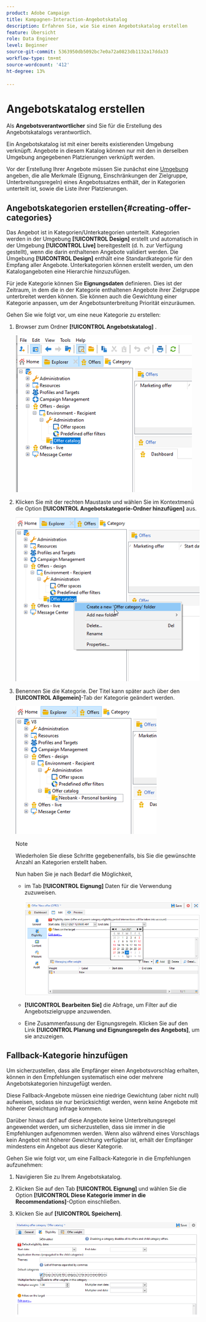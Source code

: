 ```yaml
---
product: Adobe Campaign
title: Kampagnen-Interaction-Angebotskatalog
description: Erfahren Sie, wie Sie einen Angebotskatalog erstellen
feature: Übersicht
role: Data Engineer
level: Beginner
source-git-commit: 5363950db5092bc7e0a72a0823db1132a17dda33
workflow-type: tm+mt
source-wordcount: '412'
ht-degree: 13%

---
```


# Angebotskatalog erstellen

Als **Angebotsverantwortlicher** sind Sie für die Erstellung des Angebotskatalogs verantwortlich.

Ein Angebotskatalog ist mit einer bereits existierenden Umgebung verknüpft. Angebote in diesem Katalog können nur mit den in derselben Umgebung angegebenen Platzierungen verknüpft werden.

Vor der Erstellung Ihrer Angebote müssen Sie zunächst eine [Umgebung](interaction-env.md) angeben, die alle Merkmale (Eignung, Einschränkungen der Zielgruppe, Unterbreitungsregeln) eines Angebotssatzes enthält, der in Kategorien unterteilt ist, sowie die Liste ihrer Platzierungen.

## Angebotskategorien erstellen{#creating-offer-categories}

Das Angebot ist in Kategorien/Unterkategorien unterteilt. Kategorien werden in der Umgebung **[!UICONTROL Design]** erstellt und automatisch in der Umgebung **[!UICONTROL Live]** bereitgestellt (d. h. zur Verfügung gestellt), wenn die darin enthaltenen Angebote validiert werden. Die Umgebung **[!UICONTROL Design]** enthält eine Standardkategorie für den Empfang aller Angebote. Unterkategorien können erstellt werden, um den Katalogangeboten eine Hierarchie hinzuzufügen.

Für jede Kategorie können Sie **Eignungsdaten** definieren. Dies ist der Zeitraum, in dem die in der Kategorie enthaltenen Angebote ihrer Zielgruppe unterbreitet werden können. Sie können auch die Gewichtung einer Kategorie anpassen, um der Angebotsunterbreitung Priorität einzuräumen.

Gehen Sie wie folgt vor, um eine neue Kategorie zu erstellen:

1. Browser zum Ordner **[!UICONTROL Angebotskatalog]** .

   ![](assets/offer_cat_create_001.png)

1. Klicken Sie mit der rechten Maustaste und wählen Sie im Kontextmenü die Option **[!UICONTROL Angebotskategorie-Ordner hinzufügen]** aus.

   ![](assets/offer_cat_create_002.png)

1. Benennen Sie die Kategorie. Der Titel kann später auch über den **[!UICONTROL Allgemein]**-Tab der Kategorie geändert werden.

   ![](assets/offer_cat_create_003.png)

   >[!NOTE]
   >
   >Wiederholen Sie diese Schritte gegebenenfalls, bis Sie die gewünschte Anzahl an Kategorien erstellt haben.

   Nun haben Sie je nach Bedarf die Möglichkeit,

   * im Tab **[!UICONTROL Eignung]** Daten für die Verwendung zuzuweisen.

      ![](assets/offer_cat_create_004.png)

   * **[!UICONTROL Bearbeiten Sie]** die Abfrage, um Filter auf die Angebotszielgruppe anzuwenden.

   * Eine Zusammenfassung der Eignungsregeln. Klicken Sie auf den Link **[!UICONTROL Planung und Eignungsregeln des Angebots]**, um sie anzuzeigen.

## Fallback-Kategorie hinzufügen

Um sicherzustellen, dass alle Empfänger einen Angebotsvorschlag erhalten, können in den Empfehlungen systematisch eine oder mehrere Angebotskategorien hinzugefügt werden.

Diese Fallback-Angebote müssen eine niedrige Gewichtung (aber nicht null) aufweisen, sodass sie nur berücksichtigt werden, wenn keine Angebote mit höherer Gewichtung infrage kommen.

Darüber hinaus darf auf diese Angebote keine Unterbreitungsregel angewendet werden, um sicherzustellen, dass sie immer in die Empfehlungen aufgenommen werden. Wenn also während eines Vorschlags kein Angebot mit höherer Gewichtung verfügbar ist, erhält der Empfänger mindestens ein Angebot aus dieser Kategorie.

Gehen Sie wie folgt vor, um eine Fallback-Kategorie in die Empfehlungen aufzunehmen:

1. Navigieren Sie zu Ihrem Angebotskatalog.
1. Klicken Sie auf den Tab **[!UICONTROL Eignung]** und wählen Sie die Option **[!UICONTROL Diese Kategorie immer in die Recommendations]**-Option einschließen.
1. Klicken Sie auf **[!UICONTROL Speichern]**.

   ![](assets/offer_cat_default_001.png)

